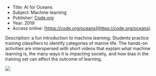 * Title: AI for Oceans
* Subject: Machine learning
* Publisher: [Code.org](https://Code.org)
* Year: 2019
* Access online: [https://code.org/oceans](https://code.org/oceans)

Description: a fun introduction to machine learning. Students practice training classifiers to identify categories of marine life. The hands-on activities are interspersed with short videos that explain what machine learning is, the many ways it is impacting society, and how bias in the training set can affect the outcome of learning.


![](https://github.com/touretzkyds/ai4k12/raw/master/images/AI-for-Oceans-banner.png)
